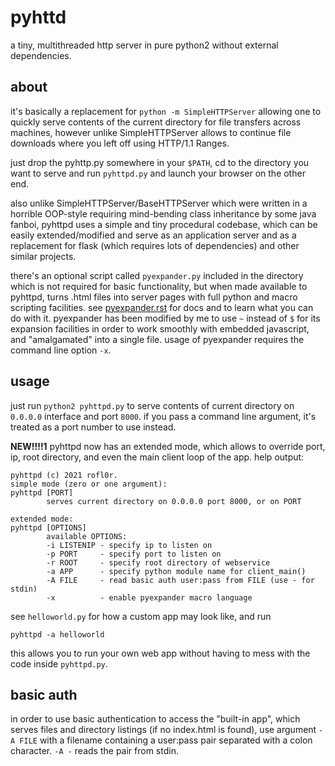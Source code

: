 pyhttd
======

a tiny, multithreaded http server in pure python2 without external
dependencies.

about
-----

it's basically a replacement for `python -m SimpleHTTPServer` allowing
one to quickly serve contents of the current directory for file transfers
across machines, however unlike SimpleHTTPServer allows to continue file
downloads where you left off using HTTP/1.1 Ranges.

just drop the pyhttp.py somewhere in your `$PATH`, cd to the directory
you want to serve and run `pyhttpd.py` and launch your browser on the other
end.

also unlike SimpleHTTPServer/BaseHTTPServer which were written in a horrible
OOP-style requiring mind-bending class inheritance by some java fanboi,
pyhttpd uses a simple and tiny procedural codebase, which can be easily
extended/modified and serve as an application server and as a replacement for
flask (which requires lots of dependencies) and other similar projects.

there's an optional script called `pyexpander.py` included in the directory
which is not required for basic functionality, but when made available
to pyhttpd, turns .html files into server pages with full python and macro
scripting facilities. see [pyexpander.rst](pyexpander.rst) for docs and
to learn what you can do with it.
pyexpander has been modified by me to use `~` instead of `$` for its
expansion facilities in order to work smoothly with embedded javascript,
and "amalgamated" into a single file.
usage of pyexpander requires the command line option `-x`.

usage
-----
just run `python2 pyhttpd.py` to serve contents of current directory
on `0.0.0.0` interface and port `8000`. if you pass a command line
argument, it's treated as a port number to use instead.

**NEW!!!!1**
pyhttpd now has an extended mode, which allows to override port, ip,
root directory, and even the main client loop of the app.
help output:

```
pyhttpd (c) 2021 rofl0r.
simple mode (zero or one argument):
pyhttpd [PORT]
        serves current directory on 0.0.0.0 port 8000, or on PORT

extended mode:
pyhttpd [OPTIONS]
        available OPTIONS:
        -i LISTENIP - specify ip to listen on
        -p PORT     - specify port to listen on
        -r ROOT     - specify root directory of webservice
        -a APP      - specify python module name for client_main()
        -A FILE     - read basic auth user:pass from FILE (use - for stdin)
        -x          - enable pyexpander macro language
```

see `helloworld.py` for how a custom app may look like, and run

    pyhttpd -a helloworld

this allows you to run your own web app without having to mess
with the code inside `pyhttpd.py`.

basic auth
----------
in order to use basic authentication to access the "built-in app",
which serves files and directory listings (if no index.html is found),
use argument `-A FILE` with a filename containing a user:pass pair
separated with a colon character. `-A -` reads the pair from stdin.
